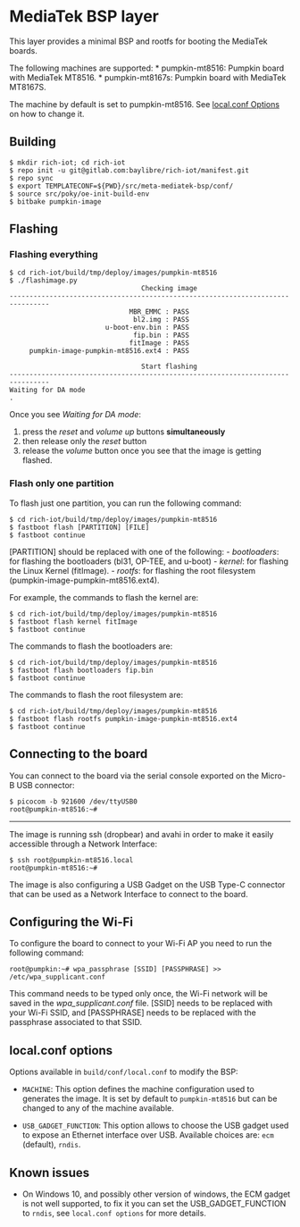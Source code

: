 # MediaTek BSP layer

This layer provides a minimal BSP and rootfs for booting the MediaTek boards.

The following machines are supported:
	* pumpkin-mt8516: Pumpkin board with MediaTek MT8516.
	* pumpkin-mt8167s: Pumpkin board with MediaTek MT8167S.

The machine by default is set to pumpkin-mt8516. See [local.conf Options](#local.conf-options) on how to change it.

## Building

    $ mkdir rich-iot; cd rich-iot
    $ repo init -u git@gitlab.com:baylibre/rich-iot/manifest.git
    $ repo sync
    $ export TEMPLATECONF=${PWD}/src/meta-mediatek-bsp/conf/
    $ source src/poky/oe-init-build-env
    $ bitbake pumpkin-image

## Flashing

### Flashing everything

    $ cd rich-iot/build/tmp/deploy/images/pumpkin-mt8516
    $ ./flashimage.py
                                     Checking image
    --------------------------------------------------------------------------------
                                  MBR_EMMC : PASS
                                   bl2.img : PASS
                            u-boot-env.bin : PASS
                                   fip.bin : PASS
                                  fitImage : PASS
         pumpkin-image-pumpkin-mt8516.ext4 : PASS

                                     Start flashing
    --------------------------------------------------------------------------------
    Waiting for DA mode
    .

Once you see *Waiting for DA mode*:
1) press the *reset* and *volume up* buttons **simultaneously**
2) then release only the *reset* button
3) release the *volume* button once you see that the image is getting flashed.

### Flash only one partition

To flash just one partition, you can run the following command:

    $ cd rich-iot/build/tmp/deploy/images/pumpkin-mt8516
    $ fastboot flash [PARTITION] [FILE]
    $ fastboot continue

[PARTITION] should be replaced with one of the following:
    - *bootloaders*: for flashing the bootloaders (bl31, OP-TEE, and u-boot)
    - *kernel*: for flashing the Linux Kernel (fitImage).
    - *rootfs*: for flashing the root filesystem (pumpkin-image-pumpkin-mt8516.ext4).

For example, the commands to flash the kernel are:

    $ cd rich-iot/build/tmp/deploy/images/pumpkin-mt8516
    $ fastboot flash kernel fitImage
    $ fastboot continue

The commands to flash the bootloaders are:

    $ cd rich-iot/build/tmp/deploy/images/pumpkin-mt8516
    $ fastboot flash bootloaders fip.bin
    $ fastboot continue

The commands to flash the root filesystem are:

    $ cd rich-iot/build/tmp/deploy/images/pumpkin-mt8516
    $ fastboot flash rootfs pumpkin-image-pumpkin-mt8516.ext4
    $ fastboot continue

## Connecting to the board

You can connect to the board via the serial console exported on the Micro-B USB connector:

    $ picocom -b 921600 /dev/ttyUSB0
    root@pumpkin-mt8516:~#

---
The image is running ssh (dropbear) and avahi in order to make it easily accessible through a Network Interface:

    $ ssh root@pumpkin-mt8516.local
    root@pumpkin-mt8516:~#

The image is also configuring a USB Gadget on the USB Type-C connector that can be used as a Network Interface to connect to the board.

## Configuring the Wi-Fi

To configure the board to connect to your Wi-Fi AP you need to run the following command:

    root@pumpkin:~# wpa_passphrase [SSID] [PASSPHRASE] >> /etc/wpa_supplicant.conf

This command needs to be typed only once, the Wi-Fi network will be saved in
the *wpa_supplicant.conf* file. [SSID] needs to be replaced with your
Wi-Fi SSID, and [PASSPHRASE] needs to be replaced with the passphrase
associated to that SSID.

## local.conf options

Options available in `build/conf/local.conf` to modify the BSP:

* `MACHINE`: This option defines the machine configuration used to generates
	the image. It is set by default to `pumpkin-mt8516` but can be changed to
	any of the machine available.

* `USB_GADGET_FUNCTION`: This option allows to choose the USB gadget used
	to expose an Ethernet interface over USB. Available choices are: `ecm` (default),
	`rndis`.

## Known issues

* On Windows 10, and possibly other version of windows, the ECM gadget is
	not well supported, to fix it you can set the USB_GADGET_FUNCTION to `rndis`,
	see `local.conf options` for more details.
